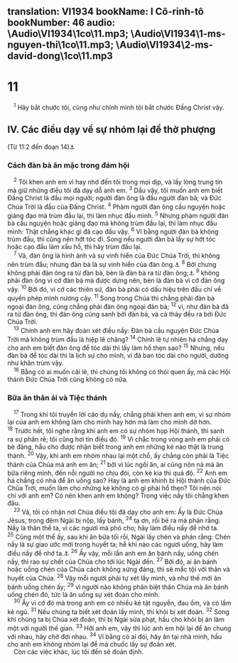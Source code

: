translation: VI1934
bookName: I Cô-rinh-tô 
bookNumber: 46
audio: \Audio\VI1934\1co\11.mp3; \Audio\VI1934\1-ms-nguyen-thi\1co\11.mp3; \Audio\VI1934\2-ms-david-dong\1co\11.mp3
-------

<div class="title"><h1>11</h1></div>
<span class="verse 1co_11_1"> <sup>1</sup> Hãy bắt chước tôi, cũng như chính mình tôi bắt chước Đấng Christ vậy. <br/></span>
<div class="title"><h2>IV. Các điều dạy về sự nhóm lại để thờ phượng</h2><p>(Từ 11:2 đến đoạn 14)<a data-toggle="tooltip" data-placement="bottom" title="1Co 4:16; Phil 3:17">⚓</a></p><h3>Cách đàn bà ăn mặc trong đám hội</h3></div>
<span class="verse 1co_11_2"> <sup>2</sup> Tôi khen anh em vì hay nhớ đến tôi trong mọi dịp, và lấy lòng trung tín mà giữ những điều tôi đã dạy dỗ anh em. </span>
<span class="verse 1co_11_3"><sup>3</sup> Dầu vậy, tôi muốn anh em biết Đấng Christ là đầu mọi người; người đàn ông là đầu người đàn bà; và Đức Chúa Trời là đầu của Đấng Christ. </span>
<span class="verse 1co_11_4"><sup>4</sup> Phàm người đàn ông cầu nguyện hoặc giảng đạo mà trùm đầu lại, thì làm nhục đầu mình. </span>
<span class="verse 1co_11_5"><sup>5</sup> Nhưng phàm người đàn bà cầu nguyện hoặc giảng đạo mà không trùm đầu lại, thì làm nhục đầu mình: Thật chẳng khác gì đã cạo đầu vậy. </span>
<span class="verse 1co_11_6"><sup>6</sup> Ví bằng người đàn bà không trùm đầu, thì cũng nên hớt tóc đi. Song nếu người đàn bà lấy sự hớt tóc hoặc cạo đầu làm xấu hổ, thì hãy trùm đầu lại. <br/></span>
<span class="verse 1co_11_7"> <sup>7</sup> Vả, đàn ông là hình ảnh và sự vinh hiển của Đức Chúa Trời, thì không nên trùm đầu; nhưng đàn bà là sự vinh hiển của đàn ông.<a data-toggle="tooltip" data-placement="bottom" title="Sa 1:26-27">⚓</a></span>
<span class="verse 1co_11_8"><sup>8</sup> Bởi chưng không phải đàn ông ra từ đàn bà, bèn là đàn bà ra từ đàn ông;<a data-toggle="tooltip" data-placement="bottom" title="Sa 2:18-23">⚓</a></span>
<span class="verse 1co_11_9"><sup>9</sup> không phải đàn ông vì cớ đàn bà mà được dựng nên, bèn là đàn bà vì cớ đàn ông vậy. </span>
<span class="verse 1co_11_10"><sup>10</sup> Bởi đó, vì cớ các thiên sứ, đàn bà phải có dấu hiệu trên đầu chỉ về quyền phép mình nương cậy. </span>
<span class="verse 1co_11_11"><sup>11</sup> Song trong Chúa thì chẳng phải đàn bà ngoại đàn ông, cũng chẳng phải đàn ông ngoại đàn bà; </span>
<span class="verse 1co_11_12"><sup>12</sup> vì, như đàn bà đã ra từ đàn ông, thì đàn ông cũng sanh bởi đàn bà, và cả thảy đều ra bởi Đức Chúa Trời. <br/></span>
<span class="verse 1co_11_13"> <sup>13</sup> Chính anh em hãy đoán xét điều nầy: Đàn bà cầu nguyện Đức Chúa Trời mà không trùm đầu là hiệp lẽ chăng? </span>
<span class="verse 1co_11_14"><sup>14</sup> Chính lẽ tự nhiên há chẳng dạy cho anh em biết đàn ông để tóc dài thì lấy làm hổ thẹn sao? </span>
<span class="verse 1co_11_15"><sup>15</sup> Nhưng, nếu đàn bà để tóc dài thì là lịch sự cho mình, vì đã ban tóc dài cho người, dường như khăn trùm vậy. <br/></span>
<span class="verse 1co_11_16"> <sup>16</sup> Bằng có ai muốn cãi lẽ, thì chúng tôi không có thói quen ấy, mà các Hội thánh Đức Chúa Trời cũng không có nữa. <br/></span>
<div class="title"><h3>Bữa ăn thân ái và Tiệc thánh</h3></div>
<span class="verse 1co_11_17"> <sup>17</sup> Trong khi tôi truyền lời cáo dụ nầy, chẳng phải khen anh em, vì sự nhóm lại của anh em không làm cho mình hay hơn mà làm cho mình dở hơn. </span>
<span class="verse 1co_11_18"><sup>18</sup> Trước hết, tôi nghe rằng khi anh em có sự nhóm họp Hội thánh, thì sanh ra sự phân rẽ; tôi cũng hơi tin điều đó. </span>
<span class="verse 1co_11_19"><sup>19</sup> Vì chắc trong vòng anh em phải có bè đảng, hầu cho được nhận biết trong anh em những kẻ nào thật là trung thành. </span>
<span class="verse 1co_11_20"><sup>20</sup> Vậy, khi anh em nhóm nhau lại một chỗ, ấy chẳng còn phải là Tiệc thánh của Chúa mà anh em ăn; </span>
<span class="verse 1co_11_21"><sup>21</sup> bởi vì lúc ngồi ăn, ai cũng nôn nả mà ăn bữa riêng mình, đến nỗi người nọ chịu đói, còn kẻ kia thì quá độ. </span>
<span class="verse 1co_11_22"><sup>22</sup> Anh em há chẳng có nhà để ăn uống sao? Hay là anh em khinh bỉ Hội thánh của Đức Chúa Trời, muốn làm cho những kẻ không có gì phải hổ thẹn? Tôi nên nói chi với anh em? Có nên khen anh em không? Trong việc nầy tôi chẳng khen đâu. <br/></span>
<span class="verse 1co_11_23"> <sup>23</sup> Vả, tôi có nhận nơi Chúa điều tôi đã dạy cho anh em: Ấy là Đức Chúa Jêsus, trong đêm Ngài bị nộp, lấy bánh, </span>
<span class="verse 1co_11_24"><sup>24</sup> tạ ơn, rồi bẻ ra mà phán rằng: Nầy là thân thể ta, vì các ngươi mà phó cho; hãy làm điều nầy để nhớ ta. </span>
<span class="verse 1co_11_25"><sup>25</sup> Cũng một thể ấy, sau khi ăn bữa tối rồi, Ngài lấy chén và phán rằng: Chén nầy là sự giao ước mới trong huyết ta; hễ khi nào các ngươi uống, hãy làm điều nầy để nhớ ta.<a data-toggle="tooltip" data-placement="bottom" title="Xu 24:6-8; Gie 31:31-34">⚓</a></span>
<span class="verse 1co_11_26"><sup>26</sup> Ấy vậy, mỗi lần anh em ăn bánh nầy, uống chén nầy, thì rao sự chết của Chúa cho tới lúc Ngài đến. </span>
<span class="verse 1co_11_27"><sup>27</sup> Bởi đó, ai ăn bánh hoặc uống chén của Chúa cách không xứng đáng, thì sẽ mắc tội với thân và huyết của Chúa. </span>
<span class="verse 1co_11_28"><sup>28</sup> Vậy mỗi người phải tự xét lấy mình, và như thế mới ăn bánh uống chén ấy; </span>
<span class="verse 1co_11_29"><sup>29</sup> vì người nào không phân biệt thân Chúa mà ăn bánh uống chén đó, tức là ăn uống sự xét đoán cho mình. <br/></span>
<span class="verse 1co_11_30"> <sup>30</sup> Ấy vì cớ đó mà trong anh em có nhiều kẻ tật nguyền, đau ốm, và có lắm kẻ ngủ. </span>
<span class="verse 1co_11_31"><sup>31</sup> Nếu chúng ta biết xét đoán lấy mình, thì khỏi bị xét đoán. </span>
<span class="verse 1co_11_32"><sup>32</sup> Song khi chúng ta bị Chúa xét đoán, thì bị Ngài sửa phạt, hầu cho khỏi bị án làm một với người thế gian. </span>
<span class="verse 1co_11_33"><sup>33</sup> Hỡi anh em, vậy thì lúc anh em hội lại để ăn chung với nhau, hãy chờ đợi nhau. </span>
<span class="verse 1co_11_34"><sup>34</sup> Ví bằng có ai đói, hãy ăn tại nhà mình, hầu cho anh em không nhóm lại để mà chuốc lấy sự đoán xét. <br/> Còn các việc khác, lúc tôi đến sẽ đoán định. <br/></span>
